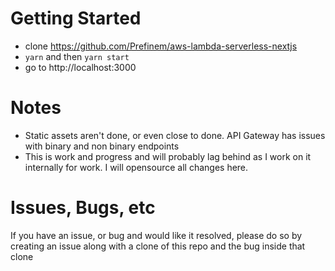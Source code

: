 # Getting Started

-   clone https://github.com/Prefinem/aws-lambda-serverless-nextjs
-   `yarn` and then `yarn start`
-   go to http://localhost:3000

# Notes

-   Static assets aren't done, or even close to done. API Gateway has issues with binary and non binary endpoints
-   This is work and progress and will probably lag behind as I work on it internally for work. I will opensource all changes here.

# Issues, Bugs, etc

If you have an issue, or bug and would like it resolved, please do so by creating an issue along with a clone of this repo and the bug inside that clone
